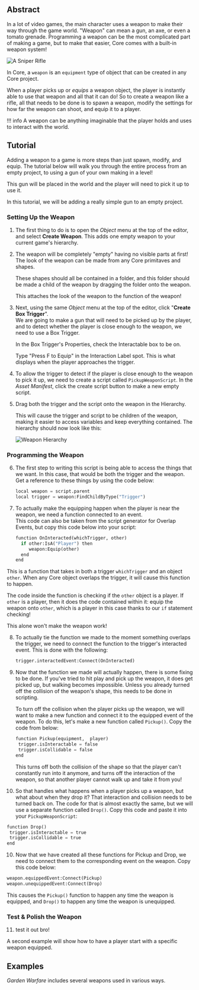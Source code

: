 ## Abstract

In a lot of video games, the main character uses a weapon to make their way through the game world. "Weapon" can mean a gun, an axe, or even a tomato grenade. 
Programming a weapon can be the most complicated part of making a game, but to make that easier, Core comes with a built-in weapon system!

![A Sniper Rifle](/img/EditorManual/Weapons/holdingWeapon.PNG)

In Core, a `weapon` is an `equipment` type of object that can be created in any Core project. 

When a player picks up or *equips* a weapon object, the player is instantly able to use that weapon and all that it can do! 
So to create a weapon like a rifle, all that needs to be done is to spawn a weapon, modify the settings for how far the weapon can shoot, and equip it to a player.

!!! info
    A weapon can be anything imaginable that the player holds and uses to interact with the world.

## Tutorial

Adding a weapon to a game is more steps than just spawn, modify, and equip. The tutorial below will walk you through the entire process from an empty project, to using a gun of your own making in a level!

This gun will be placed in the world and the player will need to pick it up to use it.

In this tutorial, we will be adding a really simple gun to an empty project.

### Setting Up the Weapon

1. The first thing to do is to open the *Object* menu at the top of the editor, and select **Create Weapon**. This adds one empty weapon to your current game's hierarchy. 

2. The weapon will be completely "empty" having no visible parts at first! The look of the weapon can be made from any Core primitaves and shapes.

   These shapes should all be contained in a folder, and this folder should be made a child of the weapon by dragging the folder onto the weapon.
     
     This attaches the look of the weapon to the function of the weapon! 

3. Next, using the same *Object* menu at the top of the editor, click "**Create Box Trigger**".  
   We are going to make a gun that will need to be picked up by the player, and to detect whether the player is close enough to the weapon, we need to use a Box Trigger.  

   In the Box Trigger's Properties, check the Interactable box to be on. 

   Type "Press F to Equip" in the Interaction Label spot. This is what displays when the player approaches the trigger.

4. To allow the trigger to detect if the player is close enough to the weapon to pick it up, we need to create a script called `PickupWeaponScript`. In the *Asset Manifest*, click the create script button to make a new empty script.

5. Drag both the trigger and the script onto the weapon in the Hierarchy.  

   This will cause the trigger and script to be children of the weapon, making it easier to access variables and keep everything contained.
   The hierarchy should now look like this:

   ![Weapon Hierarchy](/img/EditorManual/Weapons/hierarchy.png)

### Programming the Weapon

6. The first step to writing this script is being able to access the things that we want. In this case, that would be both the trigger and the weapon. Get a reference to these things by using the code below:

   ```python
   local weapon = script.parent
   local trigger = weapon:FindChildByType("Trigger")
   ```

7. To actually make the equipping happen when the player is near the weapon, we need a function connected to an event.  
   This code can also be taken from the script generator for Overlap Events, but copy this code below into your script:

   ```python
   function OnInteracted(whichTrigger, other)
	 if other:IsA("Player") then
		weapon:Equip(other)
	 end
   end
   ```  

  This is a function that takes in both a trigger `whichTrigger` and an object `other`. When any Core object overlaps the trigger, it will cause this function to happen.  

  The code inside the function is checking if the `other` object is a player. If `other` is a player, then it does the code contained within it: equip the weapon onto `other`, which is a player in this case thanks to our `if` statement checking!  

  This alone won't make the weapon work!  

8. To actually tie the function we made to the moment something overlaps the trigger, we need to connect the function to the trigger's interacted event. This is done with the following:

   ```python
   trigger.interactedEvent:Connect(OnInteracted)
   ```

9. Now that the function we made will actually happen, there is some fixing to be done. If you've tried to hit play and pick up the weapon, it does get picked up, but walking becomes impossible. Unless you already turned off the collision of the weapon's shape, this needs to be done in scripting.

   To turn off the collision when the player picks up the weapon, we will want to make a new function and connect it to the equipped event of the weapon. To do this, let's make a new function called `Pickup()`. Copy the code from below:

   ```python
   function Pickup(equipment,  player)
	trigger.isInteractable = false
	trigger.isCollidable = false
   end
   ```
   This turns off both the collision of the shape so that the player can't constantly run into it anymore, and turns off the interaction of the weapon, so that another player cannot walk up and take it from you!

10. So that handles what happens when a player picks up a weapon, but what about when they drop it? That interaction and collision needs to be turned back on. The code for that is almost exactly the same, but we will use a separate function called `Drop()`. Copy this code and paste it into your `PickupWeaponScript`:

   ```python
   function Drop()
	trigger.isInteractable = true
	trigger.isCollidable = true
   end
   ```

10. Now that we have created all these functions for Pickup and Drop, we need to connect them to the corresponding event on the weapon. Copy this code below:

   ```python
   weapon.equippedEvent:Connect(Pickup)
   weapon.unequippedEvent:Connect(Drop)
   ```

   This causes the `Pickup()` function to happen any time the weapon is equipped, and `Drop()` to happen any time the weapon is unequipped.

### Test & Polish the Weapon

11. test it out bro!

A second example will show how to have a player start with a specific weapon equipped.

## Examples

*Garden Warfare* includes several weapons used in various ways. 
